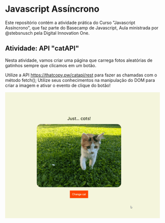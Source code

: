 # Javascript Assíncrono
Este repositório contém a atividade prática do Curso "Javascript Assíncrono", que faz parte do Basecamp de Javascript, Aula ministrada por @stebsnusch pela Digital Innovation One.

## Atividade: API "catAPI"
Nesta atividade, vamos criar uma página que carrega fotos aleatórias de gatinhos sempre que clicamos em um botão.

Utilize a API https://thatcopy.pw/catapi/rest para fazer as chamadas com o método fetch();
Utilize seus conhecimentos na manipulação do DOM para criar a imagem e ativar o evento de clique do botão!


![alt-text](https://github.com/Maarii72/catAPI/blob/main/api-cats.gif)

